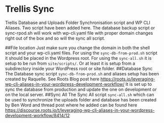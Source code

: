 # Trellis Sync
Trellis Database and Uploads Folder Synchronisation script and WP CLI Aliases. Two script have been added here. The database backup script or sync-rpod.sh will work with wp-cli.yaml file with proper domain changes right out of the box and so will the sync all script. 

##File location
Just make sure you change the domain in both the shell script and your wp-cli.yaml files. For using the `sync-db-from-prod.sh` script it should be placed in the Wordpress root. For using the `sync-all.sh` it is setup to be run from `site/scripts/`. Or at least it is setup from a subdirectory inside your WordPress root or site folder.
##Database Sync
The Database sync script `sync-db-from-prod.sh` and aliases setup has been created by Raquelle. See Roots Blog post here https://roots.io/leveraging-wp-cli-aliases-in-your-wordpress-development-workflow/ It is set up to sync the database from production and update the one on development or on the local server.
##Sync All
The Sync All script `sync-all.sh` which can be used to synchronize the uploads folder and database has been created by Ben Word and thread post where he added can be found here https://discourse.roots.io/t/leveraging-wp-cli-aliases-in-your-wordpress-development-workflow/8414/12
